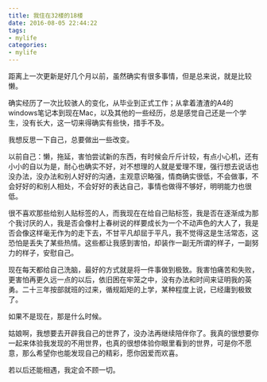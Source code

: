 ```yaml
---
title: 我住在32楼的18楼
date: 2016-08-05 22:44:22
tags: 
- mylife
categories: 
- mylife
---
```


距离上一次更新是好几个月以前，虽然确实有很多事情，但是总来说，就是比较懒。

确实经历了一次比较骇人的变化，从毕业到正式工作；从拿着渣渣的A4的windows笔记本到现在Mac，以及其他的一些经历，总是感觉自己还是一个学生，没有长大，这一切来得确实有些快，措手不及。

我想反思一下自己，总要做出一些改变。

以前自己：懒，拖延，害怕尝试新的东西，有时候会斤斤计较，有点小心机，还有小小的自以为是，耐心也确实不好，对不想理的人就是爱理不理，强行想去说话也没办法，没办法和别人好好的沟通，主观意识略强，情商确实很低，不会做事，不会好好的和别人相处，不会好好的表达自己，事情也做得不够好，明明能力也很低。

很不喜欢那些给别人贴标签的人，而我现在在给自己贴标签，我是否在逐渐成为那个我讨厌的人，我是否会像村上春树说的样要成长为一个不动声色的大人了，我是否会像这样毫无作为的走下去，不甘平凡却屈于平凡，我不觉得这是生活常态，这恐怕是丢失了某些热情。这些都让我感到害怕，却装作一副无所谓的样子，一副努力的样子，安慰自己。

现在每天都给自己洗脑，最好的方式就是将一件事做到极致。我害怕痛苦和失败，更害怕再更久远一点的以后，依旧困在牢笼之中，没有办法和时间来证明我的英勇。二十三年按部就班的过来，循规蹈矩的上学，某种程度上说，已经庸到极致了。

如果不是现在，那是什么时候。

姑娘啊，我想要去开辟我自己的世界了，没办法再继续陪伴你了。我真的很想要你一起来体验我发现的不用世界，也真的很想体验你眼里看到的世界，可是你不愿意，那么希望你也能发现自己的精彩，愿你因爱而欢喜。

若以后还能相遇，我定会不顾一切。



